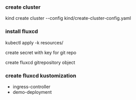 
### create cluster
kind create cluster --config kind/create-cluster-config.yaml

### install fluxcd
kubectl apply -k resources/

create secret with key for git repo

create fluxcd gitrepository object 

### create fluxcd kustomization

 - ingress-controller
 - demo-deployment
